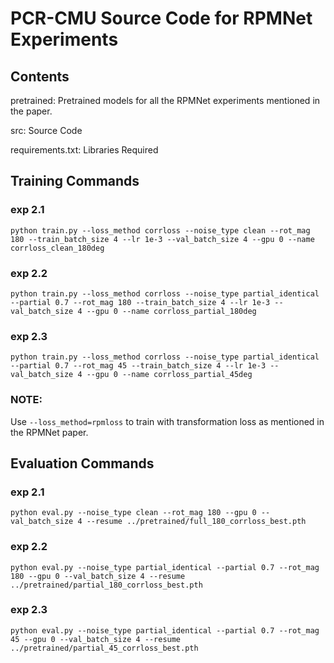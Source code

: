 # PCR-CMU Source Code for RPMNet Experiments

## Contents
pretrained: Pretrained models for all the RPMNet experiments mentioned in the paper.

src: Source Code

requirements.txt: Libraries Required

## Training Commands
### exp 2.1
`python train.py --loss_method corrloss --noise_type clean --rot_mag 180 --train_batch_size 4 --lr 1e-3 --val_batch_size 4 --gpu 0 --name corrloss_clean_180deg`

### exp 2.2
`python train.py --loss_method corrloss --noise_type partial_identical --partial 0.7 --rot_mag 180 --train_batch_size 4 --lr 1e-3 --val_batch_size 4 --gpu 0 --name corrloss_partial_180deg`

### exp 2.3
`python train.py --loss_method corrloss --noise_type partial_identical --partial 0.7 --rot_mag 45 --train_batch_size 4 --lr 1e-3 --val_batch_size 4 --gpu 0 --name corrloss_partial_45deg`

### NOTE: 
Use `--loss_method=rpmloss` to train with transformation loss as mentioned in the RPMNet paper.

## Evaluation Commands
### exp 2.1
`python eval.py --noise_type clean --rot_mag 180 --gpu 0 --val_batch_size 4 --resume ../pretrained/full_180_corrloss_best.pth`

### exp 2.2
`python eval.py --noise_type partial_identical --partial 0.7 --rot_mag 180 --gpu 0 --val_batch_size 4 --resume ../pretrained/partial_180_corrloss_best.pth`

### exp 2.3
`python eval.py --noise_type partial_identical --partial 0.7 --rot_mag 45 --gpu 0 --val_batch_size 4 --resume ../pretrained/partial_45_corrloss_best.pth`
